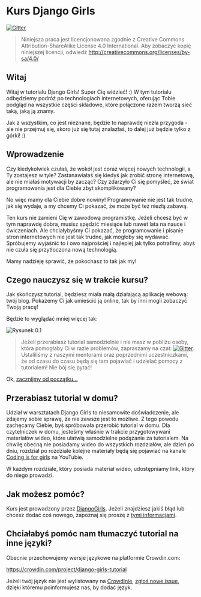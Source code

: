 # Kurs Django Girls

[![Gitter](https://badges.gitter.im/DjangoGirls/tutorial.svg)](https://gitter.im/DjangoGirls/tutorial)

> Niniejsza praca jest licencjonowana zgodnie z Creative Commons Attribution-ShareAlike License 4.0 International. Aby zobaczyć kopię niniejszej licencji, odwiedź http://creativecommons.org/licenses/by-sa/4.0/

## Witaj

Witaj w tutorialu Django Girls! Super Cię widzieć! :) W tym tutorialu odbędziemy podróż po technologiach internetowych, oferując Tobie podgląd na wszystkie części składowe, które połączone razem tworzą sieć taką, jaką ją znamy.

Jak z wszystkim, co jest nieznane, będzie to naprawdę niezła przygoda - ale nie przejmuj się, skoro już się tutaj znalazłaś, to dalej już będzie tylko z górki! :)

## Wprowadzenie

Czy kiedykolwiek czułaś, że wokół jest coraz więcej nowych technologii, a Ty zostajesz w tyle? Zastanawiałaś się kiedyś jak zrobić stronę internetową, ale nie miałaś motywacji by zacząć? Czy zdarzyło Ci się pomyśleć, że świat programowania jest dla Ciebie zbyt skomplikowany?

No więc mamy dla Ciebie dobre nowiny! Programowanie nie jest tak trudne, jak się wydaje, a my chcemy Ci pokazać, że może być też niezłą zabawą.

Ten kurs nie zamieni Cię w zawodową programistkę. Jeżeli chcesz być w tym naprawdę dobra, musisz spędzić miesiące lub nawet lata na nauce i ćwiczeniach. Ale chciałybyśmy Ci pokazać, że programowanie i pisanie stron internetowych nie jest tak trudne, jak mogłoby się wydawać. Spróbujemy wyjaśnić to i owo najprościej i najlepiej jak tylko potrafimy, abyś nie czuła się przytłoczona nową technologią.

Mamy nadzieję sprawić, że pokochasz to tak jak my!

## Czego nauczysz się w trakcie kursu?

Jak skończysz tutorial, będziesz miała małą działającą aplikację webową: twój blog. Pokażemy Ci jak umieścić ją online, tak by inni mogli zobaczyć Twoją pracę!

Będzie to wyglądać mniej więcej tak:

![Rysunek 0.1](images/application.png)

> Jeżeli przerabiasz tutorial samodzielnie i nie masz w pobliżu osoby, która pomogłaby Ci w razie problemów, zapraszamy na czat: [![Gitter](https://badges.gitter.im/DjangoGirls/tutorial.svg)](https://gitter.im/DjangoGirls/tutorial). Ustaliliśmy z naszymi mentorami oraz poprzednimi uczestniczkami, że od czasu do czasu będą się tam pojawiać i udzielać pomocy z tutorialem! Nie bój się pytać!

Ok, [zacznijmy od początku...](./how_the_internet_works/README.md)

## Przerabiasz tutorial w domu?

Udział w warsztatach Django Girls to niesamowite doświadczenie, ale zdajemy sobie sprawę, że nie zawsze jest to możliwe. Z tego powodu zachęcamy Ciebie, byś spróbowała przerobić tutorial w domu. Dla czytelniczek w domu, jesteśmy właśnie w trakcie przygotowywani materiałów wideo, które ułatwią samodzielne podążanie za tutorialem. Na chwilę obecną nie posiadamy wideo do wszystkich rozdziałów, ale dzień po dniu, rozdział po rozdziale kolejne materiały będą się pojawiać na kanale [Coding is for girls](https://www.youtube.com/channel/UC0hNd2uW8jTR5K3KBzRuG2A/feed) na YouTubie.

W każdym rozdziale, który posiada materiał wideo, udostępniamy link, który do niego prowadzi.

## Jak możesz pomóc?

Kurs jest prowadzony przez [DjangoGirls](https://djangogirls.org/). Jeżeli znajdziesz jakiś błąd lub chcesz dodać coś nowego, zapoznaj się proszę z [tymi informacjami](https://github.com/DjangoGirls/tutorial/blob/master/README.md).

## Chciałabyś pomóc nam tłumaczyć tutorial na inne języki?

Obecnie przechowujemy wersje językowe na platformie Crowdin.com:

https://crowdin.com/project/django-girls-tutorial

Jeżeli twój język nie jest wylistowany na [Crowdinie](https://crowdin.com/), [zgłoś nowe issue](https://github.com/DjangoGirls/tutorial/issues/new), dzięki któremu poinformujesz nas, by dodać język.